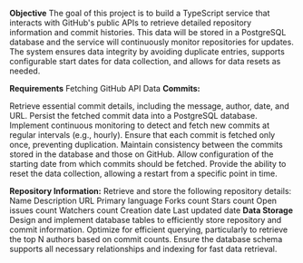 **Objective**
The goal of this project is to build a TypeScript service that interacts with GitHub's public APIs to retrieve detailed repository information and commit histories. This data will be stored in a PostgreSQL database and the service will continuously monitor repositories for updates. The system ensures data integrity by avoiding duplicate entries, supports configurable start dates for data collection, and allows for data resets as needed.

**Requirements**
Fetching GitHub API Data
**Commits:**

Retrieve essential commit details, including the message, author, date, and URL.
Persist the fetched commit data into a PostgreSQL database.
Implement continuous monitoring to detect and fetch new commits at regular intervals (e.g., hourly).
Ensure that each commit is fetched only once, preventing duplication.
Maintain consistency between the commits stored in the database and those on GitHub.
Allow configuration of the starting date from which commits should be fetched.
Provide the ability to reset the data collection, allowing a restart from a specific point in time.

**Repository Information:**
Retrieve and store the following repository details:
Name
Description
URL
Primary language
Forks count
Stars count
Open issues count
Watchers count
Creation date
Last updated date
**Data Storage**
Design and implement database tables to efficiently store repository and commit information.
Optimize for efficient querying, particularly to retrieve the top N authors based on commit counts.
Ensure the database schema supports all necessary relationships and indexing for fast data retrieval.
